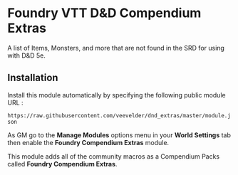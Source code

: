 # Foundry VTT D&D Compendium Extras

A list of Items, Monsters, and more that are not found in the SRD for using with D&D 5e.

## Installation

Install this module automatically by specifying the following public module URL : 

`https://raw.githubusercontent.com/veevelder/dnd_extras/master/module.json`

As GM go to the **Manage Modules** options menu in your **World Settings** tab then enable the **Foundry Compendium Extras** module.

This module adds all of the community macros as a Compendium Packs called **Foundry Compendium Extras**.